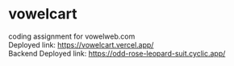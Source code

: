 # vowelcart
coding assignment for vowelweb.com <br/>
Deployed link: https://vowelcart.vercel.app/ <br/>
Backend Deployed link: https://odd-rose-leopard-suit.cyclic.app/
